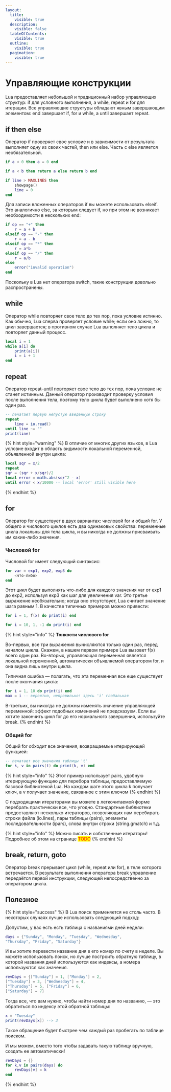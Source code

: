 ```yaml
---
layout:
  title:
    visible: true
  description:
    visible: false
  tableOfContents:
    visible: true
  outline:
    visible: true
  pagination:
    visible: true
---
```


# Управляющие конструкции

Lua предоставляет небольшой и традиционный набор управляющих структур: if для условного выполнения, а while, repeat и for для итерации. Все управляющие структуры обладают явным завершающим элементом: end завершает if, for и while, а until завершает repeat.

## if then else

Оператор if проверяет свое условие и в зависимости от результата выполняет одну из своих частей, then или else. Часть с else является необязательной.

```lua
if a < 0 then a = 0 end

if a < b then return a else return b end

if line > MAXLINES then
    showpage()
    line = 0
end
```

Для записи вложенных операторов if вы можете использовать elseif. Это аналогично else, за которым следует if, но при этом не возникает необходимости в нескольких end:&#x20;

```lua
if op == "+" then
    r = a + b
elseif op == "-" then
    r = a - b
elseif op == "*" then
    r = a*b
elseif op == "/" then
    r = a/b
else
    error("invalid operation")
end
```

Поскольку в Lua нет оператора switch, такие конструкции довольно распространены.

## while

Оператор while повторяет свое тело до тех пор, пока условие истинно. Как обычно, Lua сперва проверяет условие while; если оно ложно, то цикл завершается; в противном случае Lua выполняет тело цикла и повторяет данный процесс.

```lua
local i = 1
while a[i] do
    print(a[i])
    i = i + 1
end
```

## repeat

Оператор repeat–until повторяет свое тело до тех пор, пока условие не станет истинным. Данный оператор производит проверку условия после выполнения тела, поэтому тело цикла будет выполнено хотя бы один раз.

```lua
-- печатает первую непустую введенную строку
repeat
    line = io.read()
until line ~= ""
print(line)
```



{% hint style="warning" %}
В отличие от многих других языков, в Lua условие входит в область видимости локальной переменной, объявленной внутри цикла:

```lua
local sqr = x/2
repeat
sqr = (sqr + x/sqr)/2
local error = math.abs(sqr^2 - x)
until error < x/10000 -- local 'error' still visible here
```
{% endhint %}

## for

Оператор for существует в двух вариантах: числовой for и общий for. У общего и числового циклов есть два одинаковых свойства: переменные цикла локальны для тела цикла, и вы никогда не должны присваивать им какие-либо значения.

### Числовой for

Числовой for имеет следующий синтаксис:

```lua
for var = exp1, exp2, exp3 do
    <что-либо>
end
```

Этот цикл будет выполнять что-либо для каждого значения var от exp1 до ехр2, используя ехр3 как шаг для увеличения var. Это третье выражение необязательно; когда оно отсутствует, Lua считает значение шага равным 1. В качестве типичных примеров можно привести:

```lua
for i = 1, f(x) do print(i) end

for i = 10, 1, -1 do print(i) end
```

{% hint style="info" %}
**Тонкости числового for**

Во-первых, все три выражения вычисляются только один раз, перед началом цикла. Скажем, в нашем первом примере Lua вызовет f(х) всего один раз. Во-вторых, управляющая переменная является локальной переменной, автоматически объявляемой оператором for, и она видна лишь внутри цикла.&#x20;

Типичная ошибка — полагать, что эта переменная все еще существует после окончания цикла:

```lua
for i = 1, 10 do print(i) end
max = i -- вероятно, неправильно! здесь 'i' глобальная
```

В-третьих, вы никогда не должны изменять значение управляющей переменной: эффект подобных изменений не предсказуем. Если вы хотите закончить цикл for до его нормального завершения, используйте break.
{% endhint %}

### Общий for

Общий for обходит все значения, возвращаемые итерирующей функцией:

```lua
-- печатает все значения таблицы 't'
for k, v in pairs(t) do print(k, v) end
```

{% hint style="info" %}
Этот пример использует pairs, удобную итерирующую функцию для перебора таблицы, предоставляемую базовой библиотекой Lua. На каждом шаге этого цикла k получает ключ, a v получает значение, связанное с этим ключом
{% endhint %}

С подходящими итераторами вы можете в легкочитаемой форме перебрать практически все, что угодно. Стандартные библиотеки предоставляют несколько итераторов, позволяющих нам перебирать строки файла (io.lines), пары таблицы (pairs), элементы последовательности (ipars), слова внутри строки (string.gmatch) и т.д.

{% hint style="info" %}
Можно писать и собственные итераторы! Подробнее об этом на странице <mark style="color:red;">TODO</mark>
{% endhint %}

## break, return, goto

Оператор break прерывает цикл (while, repeat или for), в теле которого встречается. В результате выполнения оператора break управление передаётся первой инструкции, следующей непосредственно за оператором цикла.

## Полезное

{% hint style="success" %}
В Lua поиск применяется не столь часто. В некоторых случаях лучше использовать следующий подход:

Допустим, у вас есть есть таблица с названиями дней недели:

```lua
days = {"Sunday", "Monday", "Tuesday", "Wednesday",
"Thursday", "Friday", "Saturday"}
```

И вы хотите перевести название дня в его номер по счету в неделе. Вы можете использовать поиск, но лучше построить обратную таблицу, в которой названия дней используются как индексы, а номера используются как значения.

```lua
revDays = {["Sunday"] = 1, ["Monday"] = 2,
["Tuesday"] = 3, ["Wednesday"] = 4,
["Thursday"] = 5, ["Friday"] = 6,
["Saturday"] = 7}
```

Тогда все, что вам нужно, чтобы найти номер дня по названию, — это обратиться по индексу этой обратной таблицы:

```lua
x = "Tuesday"
print(revDays[x]) --> 3
```

Такое обращение будет быстрее чем каждый раз пробегать по таблице поиском.

И мы можем, вместо того чтобы задавать такую таблицу вручную, создать ее автоматически!

```lua
revDays = {}
for k,v in pairs(days) do
    revDays[v] = k
end
```
{% endhint %}
